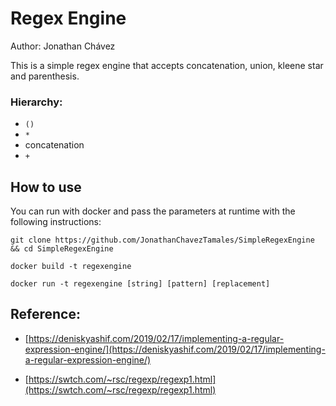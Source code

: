 # Regex Engine

Author: Jonathan Chávez

This is a simple regex engine that accepts concatenation, union, kleene star and parenthesis.

### Hierarchy:
* `()`
* `*`
* concatenation
* `+`

## How to use

You can run with docker and pass the parameters at runtime with the following instructions:

`git clone https://github.com/JonathanChavezTamales/SimpleRegexEngine && cd SimpleRegexEngine`

`docker build -t regexengine`

`docker run -t regexengine [string] [pattern] [replacement]`

## Reference:

* [https://deniskyashif.com/2019/02/17/implementing-a-regular-expression-engine/](https://deniskyashif.com/2019/02/17/implementing-a-regular-expression-engine/)

* [https://swtch.com/~rsc/regexp/regexp1.html](https://swtch.com/~rsc/regexp/regexp1.html)
